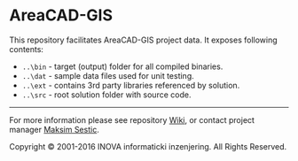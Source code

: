 ﻿# AreaCAD-GIS

This repository facilitates AreaCAD-GIS project data. It exposes following contents:

* `..\bin` - target (output) folder for all compiled binaries.
* `..\dat` - sample data files used for unit testing.
* `..\ext` - contains 3rd party libraries referenced by solution.
* `..\src` - root solution folder with source code.

---
For more information please see repository [Wiki](https://github.com/geo-inova/acg/wiki), or contact project manager [Maksim Sestic](https://github.com/SesticM).

Copyright © 2001-2016 INOVA informaticki inzenjering. All Rights Reserved. 

